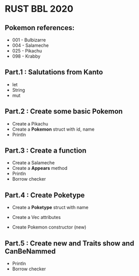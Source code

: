 # RUST BBL 2020
## Pokemon references:

- 001 - Bulbizarre 
- 004 - Salameche
- 025 - Pikachu
- 098 - Krabby


## Part.1 : Salutations from Kanto

- let
- String
- mut


## Part.2 : Create some basic Pokemon

- Create a Pikachu
- Create a **Pokemon** struct with id, name
- Println

## Part.3 : Create a function

- Create a Salameche
- Create a **Appears** method
- Println
- Borrow checker

## Part.4 : Create Poketype

- Create a **Poketype** struct with name
- Create a Vec<Poketype> attributes


- Create Pokemon constructor (new)

## Part.5 : Create new and Traits show and CanBeNammed


- Println
- Borrow checker
